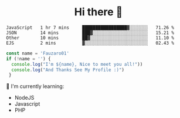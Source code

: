 <h1  align='center'> Hi there 👋 </h1>

<p align='center'> </p>

<!--START_SECTION:waka-->
```text
JavaScript   1 hr 7 mins     █████████████████▓░░░░░░░   71.26 % 
JSON         14 mins         ███▓░░░░░░░░░░░░░░░░░░░░░   15.21 % 
Other        10 mins         ██▓░░░░░░░░░░░░░░░░░░░░░░   11.10 % 
EJS          2 mins          ▓░░░░░░░░░░░░░░░░░░░░░░░░   02.43 % 
```
<!--END_SECTION:waka-->

```javascript
const name = 'Fauzaro01'
if (!name = '') {
  console.log("I'm ${name}, Nice to meet you all!"))
  console.log("And Thanks See My Profile :)")
 }
```

:page_with_curl: I'm currently learning:
- NodeJS
- Javascript
- PHP

